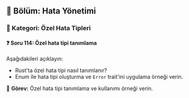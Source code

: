 ## 📘 Bölüm: Hata Yönetimi  
### 🔹 Kategori: Özel Hata Tipleri  
#### ❓ Soru 114: Özel hata tipi tanımlama

Aşağıdakileri açıklayın:

- Rust'ta özel hata tipi nasıl tanımlanır?
- Enum ile hata tipi oluşturma ve `Error` trait'ini uygulama örneği verin.

🔧 **Görev:** Özel hata tipi tanımlama ve kullanımı örneği verin.
